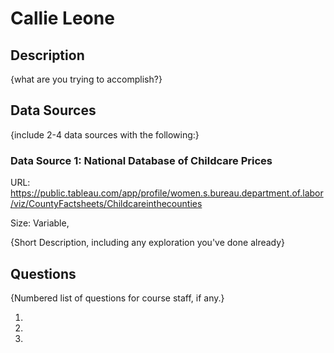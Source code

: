 # Callie Leone

## Description

{what are you trying to accomplish?}

## Data Sources

{include 2-4 data sources with the following:}

### Data Source 1: National Database of Childcare Prices

URL: https://public.tableau.com/app/profile/women.s.bureau.department.of.labor/viz/CountyFactsheets/Childcareinthecounties

Size: Variable, 

{Short Description, including any exploration you've done already}

## Questions

{Numbered list of questions for course staff, if any.}

1.
2.
3.